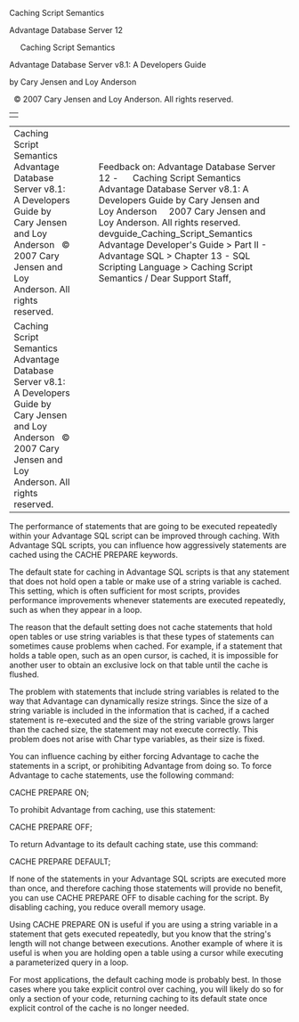 Caching Script Semantics




Advantage Database Server 12  

     Caching Script Semantics

Advantage Database Server v8.1: A Developers Guide

by Cary Jensen and Loy Anderson

  © 2007 Cary Jensen and Loy Anderson. All rights reserved.

|  |
| --- |
|  |

|  |  |  |  |  |
| --- | --- | --- | --- | --- |
| Caching Script Semantics  Advantage Database Server v8.1: A Developers Guide  by Cary Jensen and Loy Anderson    © 2007 Cary Jensen and Loy Anderson. All rights reserved. |  |  | Feedback on: Advantage Database Server 12 -      Caching Script Semantics Advantage Database Server v8.1: A Developers Guide by Cary Jensen and Loy Anderson     2007 Cary Jensen and Loy Anderson. All rights reserved. devguide\_Caching\_Script\_Semantics Advantage Developer's Guide > Part II - Advantage SQL > Chapter 13 - SQL Scripting Language > Caching Script Semantics / Dear Support Staff, |  |
| Caching Script Semantics  Advantage Database Server v8.1: A Developers Guide  by Cary Jensen and Loy Anderson    © 2007 Cary Jensen and Loy Anderson. All rights reserved. |  |  |  |  |

The performance of statements that are going to be executed repeatedly within your Advantage SQL script can be improved through caching. With Advantage SQL scripts, you can influence how aggressively statements are cached using the CACHE PREPARE keywords.

The default state for caching in Advantage SQL scripts is that any statement that does not hold open a table or make use of a string variable is cached. This setting, which is often sufficient for most scripts, provides performance improvements whenever statements are executed repeatedly, such as when they appear in a loop.

The reason that the default setting does not cache statements that hold open tables or use string variables is that these types of statements can sometimes cause problems when cached. For example, if a statement that holds a table open, such as an open cursor, is cached, it is impossible for another user to obtain an exclusive lock on that table until the cache is flushed.

The problem with statements that include string variables is related to the way that Advantage can dynamically resize strings. Since the size of a string variable is included in the information that is cached, if a cached statement is re-executed and the size of the string variable grows larger than the cached size, the statement may not execute correctly. This problem does not arise with Char type variables, as their size is fixed.

You can influence caching by either forcing Advantage to cache the statements in a script, or prohibiting Advantage from doing so. To force Advantage to cache statements, use the following command:

CACHE PREPARE ON;

To prohibit Advantage from caching, use this statement:

CACHE PREPARE OFF;

To return Advantage to its default caching state, use this command:

CACHE PREPARE DEFAULT;

If none of the statements in your Advantage SQL scripts are executed more than once, and therefore caching those statements will provide no benefit, you can use CACHE PREPARE OFF to disable caching for the script. By disabling caching, you reduce overall memory usage.

Using CACHE PREPARE ON is useful if you are using a string variable in a statement that gets executed repeatedly, but you know that the string's length will not change between executions. Another example of where it is useful is when you are holding open a table using a cursor while executing a parameterized query in a loop.

For most applications, the default caching mode is probably best. In those cases where you take explicit control over caching, you will likely do so for only a section of your code, returning caching to its default state once explicit control of the cache is no longer needed.